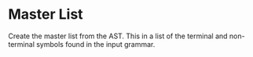 # Master List
Create the master list from the AST. This in a list of the terminal and non-terminal symbols found in the input grammar.
